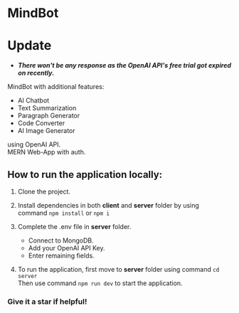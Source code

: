 # MindBot

# Update
  - ***There won't be any response as the OpenAI API's free trial got expired on recently.***

MindBot with additional features: 
- AI Chatbot
- Text Summarization
- Paragraph Generator
- Code  Converter
- AI Image Generator

using OpenAI API. 
<br>
MERN Web-App with auth.


## How to run the application locally: 
 
1. Clone the project.

1. Install dependencies in both **client** and **server** folder by using <br> command `npm install` or `npm i`

1.  Complete the .env file in **server** folder. 
    - Connect to MongoDB. 
    - Add your OpenAI API Key. 
    - Enter remaining fields.

1.  To run the application, first move to **server** folder using command `cd server` <br> Then use command `npm run dev` to start the application.

### Give it a star if helpful!

